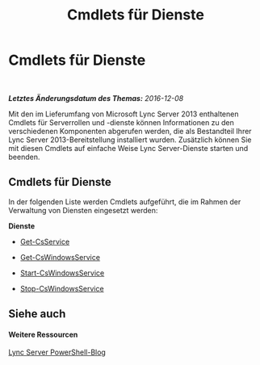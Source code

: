 ﻿---
title: Cmdlets für Dienste
TOCTitle: Cmdlets für Dienste
ms:assetid: 82cb9dbc-6c75-4dd0-900b-b8b2989c481d
ms:mtpsurl: https://technet.microsoft.com/de-de/library/Gg415659(v=OCS.15)
ms:contentKeyID: 49294589
ms.date: 12/10/2016
mtps_version: v=OCS.15
ms.translationtype: HT
---

# Cmdlets für Dienste

 

_**Letztes Änderungsdatum des Themas:** 2016-12-08_

Mit den im Lieferumfang von Microsoft Lync Server 2013 enthaltenen Cmdlets für Serverrollen und -dienste können Informationen zu den verschiedenen Komponenten abgerufen werden, die als Bestandteil Ihrer Lync Server 2013-Bereitstellung installiert wurden. Zusätzlich können Sie mit diesen Cmdlets auf einfache Weise Lync Server-Dienste starten und beenden.

## Cmdlets für Dienste

In der folgenden Liste werden Cmdlets aufgeführt, die im Rahmen der Verwaltung von Diensten eingesetzt werden:

**Dienste**

  -   
    [Get-CsService](get-csservice.md)

  -   
    [Get-CsWindowsService](get-cswindowsservice.md)

  -   
    [Start-CsWindowsService](start-cswindowsservice.md)

  -   
    [Stop-CsWindowsService](stop-cswindowsservice.md)

## Siehe auch

#### Weitere Ressourcen

[Lync Server PowerShell-Blog](http://go.microsoft.com/fwlink/?linkid=203150%26clcid=0x407)

